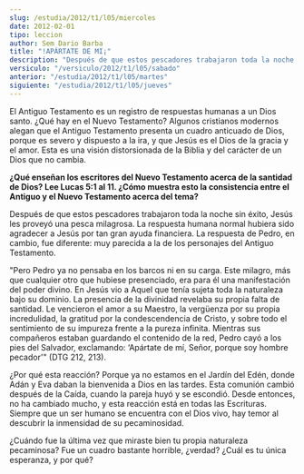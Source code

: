 ```yaml
---
slug: /estudia/2012/t1/l05/miercoles
date: 2012-02-01
tipo: leccion
author: Sem Dario Barba
title: "!APÁRTATE DE MI¡"
description: "Después de que estos pescadores trabajaron toda la noche sin éxito, Jesús les  proveyó una pesca milagrosa. La respuesta humana normal hubiera sido agradecer  a Jesús por tan gran ayuda financiera. La respuesta de Pedro, en cambio, fue  diferente: muy parecida a la de los pers..."
versiculo: "/versiculo/2012/t1/l05/sabado"
anterior: "/estudia/2012/t1/l05/martes"
siguiente: "/estudia/2012/t1/l05/jueves"
---
```


El Antiguo Testamento es un registro de respuestas humanas a un Dios santo. ¿Qué hay en el Nuevo Testamento? Algunos cristianos modernos alegan que el Antiguo Testamento presenta un cuadro anticuado de Dios, porque es severo y dispuesto a la ira, y que Jesús es el Dios de la gracia y el amor. Esta es una visión distorsionada de la Biblia y del carácter de un Dios que no cambia.

**¿Qué enseñan los escritores del Nuevo Testamento acerca de la santidad de Dios? Lee Lucas 5:1 al 11. ¿Cómo muestra esto la consistencia entre el Antiguo y el Nuevo Testamento acerca del tema?**

Después de que estos pescadores trabajaron toda la noche sin éxito, Jesús les proveyó una pesca milagrosa. La respuesta humana normal hubiera sido agradecer a Jesús por tan gran ayuda financiera. La respuesta de Pedro, en cambio, fue diferente: muy parecida a la de los personajes del Antiguo Testamento.

"Pero Pedro ya no pensaba en los barcos ni en su carga. Este milagro, más que cualquier otro que hubiese presenciado, era para él una manifestación del poder divino. En Jesús vio a Aquel que tenía sujeta toda la naturaleza bajo su dominio. La presencia de la divinidad revelaba su propia falta de santidad. Le vencieron el amor a su Maestro, la vergüenza por su propia incredulidad, la gratitud por la condescendencia de Cristo, y sobre todo el sentimiento de su impureza frente a la pureza infinita. Mientras sus compañeros estaban guardando el contenido de la red, Pedro cayó a los pies del Salvador, exclamando: ‘Apártate de mí, Señor, porque soy hombre pecador'" (DTG 212, 213).

¿Por qué esta reacción? Porque ya no estamos en el Jardín del Edén, donde Adán y Eva daban la bienvenida a Dios en las tardes. Esta comunión cambió después de la Caída, cuando la pareja huyó y se escondió. Desde entonces, no ha cambiado mucho, y esta reacción está en todas las Escrituras. Siempre que un ser humano se encuentra con el Dios vivo, hay temor al descubrir la inmensidad de su pecaminosidad.

¿Cuándo fue la última vez que miraste bien tu propia naturaleza pecaminosa? Fue un cuadro bastante horrible, ¿verdad? ¿Cuál es tu única esperanza, y por qué?
